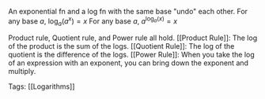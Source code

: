 An exponential fn and a log fn with the same base "undo" each other. 
    For any base $a$, $\log_a(a^x) = x$
    For any base $a$, $a^{\log_a(x)} = x$

Product rule, Quotient rule, and Power rule all hold.
    [[Product Rule]]: The log of the product is the sum of the logs.
    [[Quotient Rule]]: The log of the quotient is the difference of the logs.
    [[Power Rule]]: When you take the log of an expression with an exponent, you can bring down the exponent and multiply. 

Tags:
[[Logarithms]]